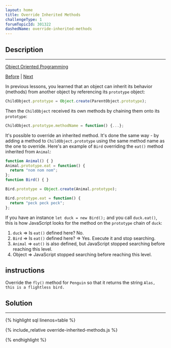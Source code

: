 ```yaml
---
layout: home
title: Override Inherited Methods
challengeType: 1
forumTopicId: 301322
dashedName: override-inherited-methods
---
```


<div class="row">
<div class="columnStmt" markdown="1">

## Description
------

[Object Oriented Programming](../object-oriented-programming/README.md)

[Before](./add-methods-after-inheritance.md)  | [Next](./use-a-mixin-to-add-common-behavior-between-unrelated-objects.md) 

In previous lessons, you learned that an object can inherit its behavior (methods) from another object by referencing its `prototype` object:

```js
ChildObject.prototype = Object.create(ParentObject.prototype);
```

Then the `ChildObject` received its own methods by chaining them onto its `prototype`:

```js
ChildObject.prototype.methodName = function() {...};
```

It's possible to override an inherited method. It's done the same way - by adding a method to `ChildObject.prototype` using the same method name as the one to override. Here's an example of `Bird` overriding the `eat()` method inherited from `Animal`:

```js
function Animal() { }
Animal.prototype.eat = function() {
  return "nom nom nom";
};
function Bird() { }

Bird.prototype = Object.create(Animal.prototype);

Bird.prototype.eat = function() {
  return "peck peck peck";
};
```

If you have an instance `let duck = new Bird();` and you call `duck.eat()`, this is how JavaScript looks for the method on the `prototype` chain of `duck`:

1.  `duck` => Is `eat()` defined here? No.
2.  `Bird` => Is `eat()` defined here? => Yes. Execute it and stop searching.
3.  `Animal` => `eat()` is also defined, but JavaScript stopped searching before reaching this level.
4.  Object => JavaScript stopped searching before reaching this level.

##  instructions 

Override the `fly()` method for `Penguin` so that it returns the string `Alas, this is a flightless bird.`

</div>
<div class="columnSol" markdown="1">

## Solution
------

{% highlight sql linenos=table %}

{% include_relative override-inherited-methods.js %}

{% endhighlight %}

</div>
</div>


